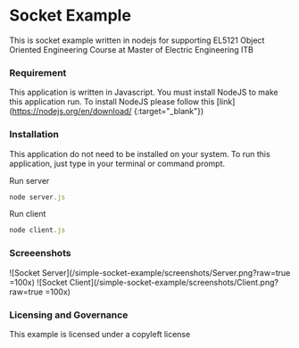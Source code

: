 # Socket Example
This is socket example written in nodejs for supporting EL5121 Object Oriented Engineering Course at Master of Electric Engineering ITB

### Requirement
This application is written in Javascript. You must install NodeJS to make this application run.
To install NodeJS please follow this [link](https://nodejs.org/en/download/ {:target="_blank"})

### Installation
This application do not need to be installed on your system. To run this application, just type in your terminal or command prompt.

Run server
```js
node server.js
```

Run client
```js
node client.js
```

### Screeenshots
![Socket Server](/simple-socket-example/screenshots/Server.png?raw=true =100x)
![Socket Client](/simple-socket-example/screenshots/Client.png?raw=true =100x)

### Licensing and Governance
This example is licensed under a copyleft license
